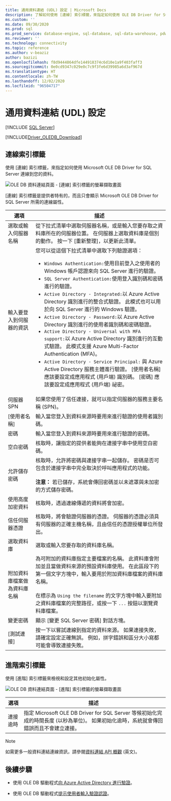 ```yaml
---
title: 通用資料連結 (UDL) 設定 | Microsoft Docs
description: 了解如何使用 [連線] 索引標籤，來指定如何使用 OLE DB Driver for SQL Server 連線到您的資料。
ms.custom: ''
ms.date: 09/30/2020
ms.prod: sql
ms.prod_service: database-engine, sql-database, sql-data-warehouse, pdw
ms.reviewer: ''
ms.technology: connectivity
ms.topic: reference
ms.author: v-beaziz
author: bazizi
ms.openlocfilehash: f8d9444864dfe144918374c6d10e1a9f403faff3
ms.sourcegitcommit: 0e0cd9347c029e0c7c9f3fe6d39985a6d3af967d
ms.translationtype: HT
ms.contentlocale: zh-TW
ms.lasthandoff: 12/02/2020
ms.locfileid: "96504717"
---
```

# <a name="universal-data-link-udl-configuration"></a>通用資料連結 (UDL) 設定
[!INCLUDE [SQL Server](../../../includes/applies-to-version/sql-asdb-asdbmi-asa-pdw.md)]

[!INCLUDE[Driver_OLEDB_Download](../../../includes/driver_oledb_download.md)]

## <a name="connection-tab"></a>連線索引標籤
使用 [連線] 索引標籤，來指定如何使用 Microsoft OLE DB Driver for SQL Server 連線到您的資料。

![OLE DB 資料連結頁面 - [連線] 索引標籤的螢幕擷取畫面](../media/data-link-pages-connection-tab.png)

[連線] 索引標籤是提供者特有的，而且只會顯示 Microsoft OLE DB Driver for SQL Server 所需的連線屬性。

|選項|描述|
|---   |---        |
|選取或輸入伺服器名稱|從下拉式清單中選取伺服器名稱，或是輸入您要存取之資料庫所在的伺服器位置。 在伺服器上選取資料庫是個別的動作。 按一下 [重新整理]，以更新此清單。
|輸入要登入到伺服器的資訊|您可以從這個下拉式清單中選取下列驗證選項： <ul><li>`Windows Authentication:`使用目前登入之使用者的 Windows 帳戶認證來向 SQL Server 進行的驗證。</li><li>`SQL Server Authentication:`使用登入識別碼和密碼進行的驗證。</li><li>`Active Directory - Integrated:`以 Azure Active Directory 識別進行的整合式驗證。 此模式也可以用於向 SQL Server 進行的 Windows 驗證。</li><li>`Active Directory - Password:`以 Azure Active Directory 識別進行的使用者識別碼和密碼驗證。</li><li>`Active Directory - Universal with MFA support:`以 Azure Active Directory 識別進行的互動式驗證。 此模式支援 Azure Multi-Factor Authentication (MFA)。</li><li>`Active Directory - Service Principal:` 與 Azure Active Directory 服務主體進行驗證。 [使用者名稱] 應該要設定成應用程式 (用戶端) 識別碼。 [密碼] 應該要設定成應用程式 (用戶端) 祕密。</li></ul>|
|伺服器 SPN|如果您使用了信任連接，就可以指定伺服器的服務主要名稱 (SPN)。|
|[使用者名稱]|輸入當您登入到資料來源時要用來進行驗證的使用者識別碼。|
|密碼|輸入當您登入到資料來源時要用來進行驗證的密碼。|
|空白密碼|核取時，讓指定的提供者能夠在連接字串中使用空白密碼。|
|允許儲存密碼|核取時，允許將密碼與連接字串一起儲存。 密碼是否可包含於連接字串中完全取決於呼叫應用程式的功能。 <br/><br/>**注意：** 若已儲存，系統會傳回密碼並以未遮罩與未加密的方式儲存密碼。|
|使用高度加密資料|核取時，透過連線傳遞的資料將會加密。|
|信任伺服器憑證|核取時，將會驗證伺服器的憑證。 伺服器的憑證必須具有伺服器的正確主機名稱，且由信任的憑證授權單位所發出。|
|選取資料庫|選取或輸入您要存取的資料庫名稱。|
|附加資料庫檔案做為資料庫名稱|為可附加的資料庫指定主要檔案的名稱。 此資料庫會附加並且當做資料來源的預設資料庫使用。 在此區段下的第一個文字方塊中，輸入要用於附加資料庫檔案的資料庫名稱。<br/><br/>在標示為 `Using the filename` 的文字方塊中輸入要附加之資料庫檔案的完整路徑，或按一下 `...` 按鈕以瀏覽資料庫檔案。|
|變更密碼|顯示 [變更 SQL Server 密碼] 對話方塊。 |
|[測試連接]|按一下以嘗試連線到指定的資料來源。 如果連接失敗，請確定設定正確無誤。 例如，拼字錯誤和區分大小寫都可能會導致連接失敗。|

## <a name="advanced-tab"></a>進階索引標籤
使用 [進階] 索引標籤來檢視和設定其他初始化屬性。

![OLE DB 資料連結頁面 - [進階] 索引標籤的螢幕擷取畫面](../media/data-link-pages-advanced-tab.png)

|選項|描述|
|---   |---        |
| 連接逾時 | 指定 Microsoft OLE DB Driver for SQL Server 等候初始化完成的時間長度 (以秒為單位)。 如果初始化逾時，系統就會傳回錯誤而且不會建立連接。|


> [!NOTE]  
>  如需更多一般資料連結連線資訊，請參閱[資料連結 API 概觀](/previous-versions/windows/desktop/ms718102(v=vs.85)) \(英文\)。

## <a name="next-steps"></a>後續步驟
- 使用 OLE DB 驅動程式[向 Azure Active Directory 進行驗證](../features/using-azure-active-directory.md)。

- 使用 OLE DB 驅動程式[提示使用者輸入驗證認證](../help-topics/sql-server-login-dialog.md)。